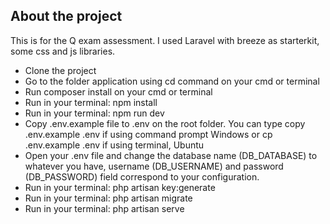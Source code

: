 

## About the project

This is for the Q exam assessment. I used Laravel with breeze as starterkit, some css and js libraries.

- Clone the project
- Go to the folder application using cd command on your cmd or terminal
- Run composer install on your cmd or terminal
- Run in your terminal: npm install
- Run in your terminal: npm run dev
- Copy .env.example file to .env on the root folder. You can type copy .env.example .env if using command prompt Windows or cp .env.example .env if using terminal, Ubuntu
- Open your .env file and change the database name (DB_DATABASE) to whatever you have, username (DB_USERNAME) and password (DB_PASSWORD) field correspond to your      configuration.
- Run in your terminal: php artisan key:generate
- Run in your terminal: php artisan migrate
- Run in your terminal: php artisan serve
